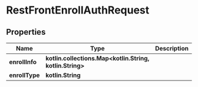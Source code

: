 
# RestFrontEnrollAuthRequest

## Properties
| Name | Type | Description | Notes |
| ------------ | ------------- | ------------- | ------------- |
| **enrollInfo** | **kotlin.collections.Map&lt;kotlin.String, kotlin.String&gt;** |  |  [optional] |
| **enrollType** | **kotlin.String** |  |  [optional] |

